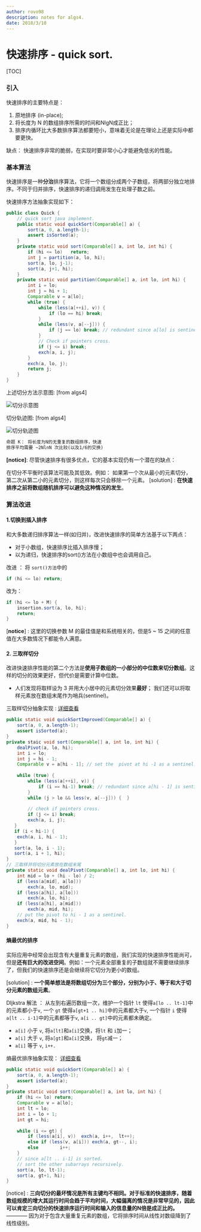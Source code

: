 ```yaml
---
author: rovo98
description: notes for algs4.
date: 2018/3/10
---
```


# 快速排序 - quick sort.

[TOC]

### 引入

快速排序的主要特点是：

1. 原地排序 (in-place);
2. 将长度为 N 的数组排序所需的时间和NlgN成正比；
3. 排序内循环比大多数排序算法都要短小，意味着无论是在理论上还是实际中都要更快。

缺点：
	快速排序非常的脆弱，在实现时要非常小心才能避免低劣的性能。
    
### 基本算法

快速排序是一种**分治**排序算法，它将一个数组分成两个子数组，将两部分独立地排序。不同于归并排序，快速排序的递归调用发生在处理子数之前。

快速排序方法抽象实现如下：

```java
public class Quick {
	// quick sort java implement.
	public static void quickSort(Comparable[] a) {
    	sort(a, 0, a.length-1);
        assert isSorted(a);
    }
    private static void sort(Comparable[] a, int lo, int hi) {
    	if (hi <= lo)	return;
		int j = partition(a, lo, hi);
        sort(a, lo, j-1);
        sort(a, j+1, hi);
    }
    private static void partition(Comparable[] a, int lo, int hi) {
    	int i = lo;
        int j = hi + 1;
        Comparable v = a[lo];
        while (true) {
        	while (less(a[++i], v)) {
            	if (lo == hi) break;
            }
            while (less(v, a[--j])) {
            	if (j == lo) break; // redundant since a[lo] is sentinel.
            }
            // Check if pointers cross.
            if (j <= i)	break;
            exch(a, i, j);
        }
        exch(a, lo, j);
        return j;
    }
}
```

上述切分方法示意图: [from algs4]

![切分示意图](https://github.com/rovo98/ds-and-algs/blob/master/images/sorting/quickSort_partition_1.png)

切分轨迹图: [from algs4]

![切分轨迹图](https://github.com/rovo98/ds-and-algs/blob/master/images/sorting/quickSort_partition_2.png)


```txt
命题 K： 将长度为N的无重复的数组排序，快速
排序平均需要 ~2NlnN 次比较(以及1/6的交换)
```

**[notice]**: 尽管快速排序有很多优点，它的基本实现仍有一个潜在的缺点：

在切分不平衡时该算法可能及其低效。例如： 如果第一个次从最小的元素切分，第二次从第二小的元素切分，则这样每次只会移除一个元素。
[solution] : **在快速排序之前将数组随机排序可以避免这种情况的发生**。

### 算法改进

#### 1.切换到插入排序

和大多数递归排序算法一样(如归并)，改进快速排序的简单方法基于以下两点：

- 对于小数组，快速排序比插入排序慢；
- 以为递归，快速排序的sort()方法在小数组中也会调用自己。

改进 ： 将 ```sort()方法```中的
```java
if (hi <= lo) return;
```
改为：
```java
if (hi <= lo + M) {
	insertion.sort(a, lo, hi);
    return;
}
```
[**notice**] : 这里的切换参数 M 的最佳值是和系统相关的，但是5 ~ 15 之间的任意值在大多数情况下都能令人满意。

#### 2. 三取样切分

改进快速排序性能的第二个方法是**使用子数组的一小部分的中位数来切分数组**。这样的切分的效果更好，但代价是需要计算中位数。

- 人们发现将取样设为 3 并用大小居中的元素切分效果**最好**； 我们还可以将取样元素放在数组末尾作为哨兵(sentinel)。

三取样切分抽象实现 : [详细查看](https://github.com/rovo98/ds-and-algs/blob/master/ds/sorting/exercises/QuickSortImprovedTwo.java)

```java
public static void quickSortImproved(Comparable[] a) {
	sort(a, 0, a.length-1);
    assert isSorted(a);
}
private staic void sort(Comparable[] a, int lo, int hi) {
	dealPivot(a, lo, hi);
    int i = lo;
    int j = hi - 1;
    Comparable v = a[hi - 1]; // set the  pivot at hi -1 as a sentinel.
    
    while (true) {
    	while (less(a[++i], v)) {
        	if (i == hi-1) break; // redundant since a[hi - 1] is sentinel.
        }
        while (j > lo && less(v, a[--j])) {  }
        
       	// check if pointers cross.
        if (j <= i) break;
        exch(a, i, j);
   }
   if (i < hi-1) {
   	exch(a, i, hi - 1);
   }
   sort(a, lo, i - 1);
   sort(a, i + 1, hi);
}
// 三取样并将切分元素放在数组末尾
private static void dealPivot(Comparable[] a, int lo, int hi) {
    int mid = lo + (hi - lo) / 2;
    if (less(a[mid], a[lo]))
    	exch(a, lo, mid);
    if (less(a[hi], a[lo]))
    	exch(a, lo, hi);
    if (less(a[hi], a[mid]))
    	exch(a, mid, hi);
    // put the pivot to hi - 1 as a sentinel.
    exch(a, mid, hi - 1);
}
```

#### 熵最优的排序

实际应用中经常会出现含有大量重复元素的数组，我们实现的快速排序性能尚可，但是**还有巨大的改进空间**。例如：一个元素全部重复的子数组就不需要继续排序了，但我们的快速排序还是会继续将它切分为更小的数组。

[solution] : **一个简单想法是将数组切分为三个部分，分别为小于、等于和大于切分元素的数组元素**。

DIjkstra 解法 ： 从左到右遍历数组一次，维护一个指针 ```lt``` 使得```a[lo .. lt-1]```中的元素都小于```v```, 一个 ```gt``` 使得```a[gt+1 .. hi]```中的元素都大于```v```, 一个指针 ```i``` 使得```a[lt .. i-1]```中的元素都等于```v```, ```a[i .. gt]```中的元素都未确定。

- ```a[i]``` 小于 ```v```, 将```a[lt]```和```a[i]```交换，将```lt``` 和 ```i```加一；
- ```a[i]``` 大于 ```v```, 将```a[gt]```和```a[i]```交换， 将```gt```减一；
- ```a[i]``` 等于 ```v```, ```i++.```

熵最优排序抽象实现： [详细查看](https://github.com/rovo98/ds-and-algs/blob/master/ds/sorting/exercises/Quick3Ways.java)

```java
public static void quickSort(Comparable[] a) {
	sort(a, 0, a.length-1);
    assert isSorted(a);
}
private static void sort(Comparable[] a, int lo, int hi) {
	if (hi <= lo) return;
    Comparable v = a[lo];
    int lt = lo;
    int i = lo + 1;
    int gt = hi;
    
    while (i <= gt) {
    	if (less(a[i], v)) 	exch(a, i++,  lt++);
        else if (less(v, a[i]))	exch(a, gt--, i);
        else 		i++;
    }
    // since a[lt .. i-1] is sorted.
    // sort the other subarrays recursively.
    sort(a, lo, lt-1);
    sort(a, gt+1, hi);
}
```


[notice] : **三向切分的最坏情况是所有主键均不相同。**对于标准的快速排序，随着数组规模的增大其运行时间会趋于平均时间，大幅偏离的情况是非常罕见的，因此可以肯定**三向切分的快速排序运行时间和输入的信息量的N倍是成正比的。** ———— 因为对于包含大量重复元素的数组，它将排序时间从线性对数级降到了线性级别。





